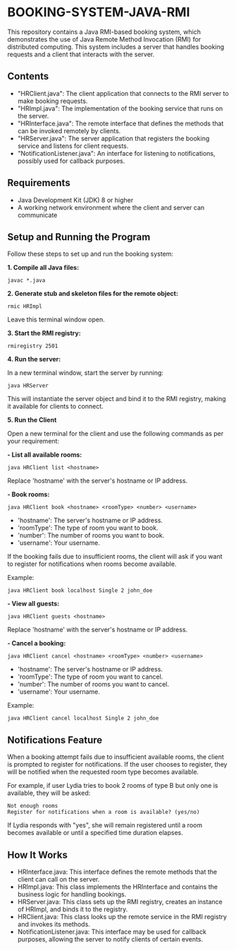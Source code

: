# BOOKING-SYSTEM-JAVA-RMI
This repository contains a Java RMI-based booking system, which demonstrates the use of Java Remote Method Invocation (RMI) for distributed computing. This system includes a server that handles booking requests and a client that interacts with the server.

## Contents
- "HRClient.java": The client application that connects to the RMI server to make booking requests.
- "HRImpl.java": The implementation of the booking service that runs on the server.
- "HRInterface.java": The remote interface that defines the methods that can be invoked remotely by clients.
- "HRServer.java": The server application that registers the booking service and listens for client requests.
- "NotificationListener.java": An interface for listening to notifications, possibly used for callback purposes.

## Requirements
- Java Development Kit (JDK) 8 or higher
- A working network environment where the client and server can communicate

## Setup and Running the Program
Follow these steps to set up and run the booking system:

**1. Compile all Java files:**

```console
javac *.java
```

**2. Generate stub and skeleton files for the remote object:**

```console
rmic HRImpl
```

Leave this terminal window open.

**3. Start the RMI registry:**

```console
rmiregistry 2501
```

**4. Run the server:**

In a new terminal window, start the server by running:

```console
java HRServer
```

This will instantiate the server object and bind it to the RMI registry, making it available for clients to connect.

**5. Run the Client**

Open a new terminal for the client and use the following commands as per your requirement:

**- List all available rooms:**

```console
java HRClient list <hostname>
```

Replace 'hostname' with the server's hostname or IP address.

**- Book rooms:**

```console
java HRClient book <hostname> <roomType> <number> <username>
```

- 'hostname': The server's hostname or IP address.
- 'roomType': The type of room you want to book.
- 'number': The number of rooms you want to book.
- 'username': Your username.

If the booking fails due to insufficient rooms, the client will ask if you want to register for notifications when rooms become available.

Example:

```console
java HRClient book localhost Single 2 john_doe
```

**- View all guests:**

```console
java HRClient guests <hostname>
```

Replace 'hostname' with the server's hostname or IP address.

**- Cancel a booking:**

```console
java HRClient cancel <hostname> <roomType> <number> <username>
```

- 'hostname': The server's hostname or IP address.
- 'roomType': The type of room you want to cancel.
- 'number': The number of rooms you want to cancel.
- 'username': Your username.

Example:

```console
java HRClient cancel localhost Single 2 john_doe
```

## Notifications Feature
When a booking attempt fails due to insufficient available rooms, the client is prompted to register for notifications. If the user chooses to register, they will be notified when the requested room type becomes available.

For example, if user Lydia tries to book 2 rooms of type B but only one is available, they will be asked:

```console
Not enough rooms
Register for notifications when a room is available? (yes/no)
```

If Lydia responds with "yes", she will remain registered until a room becomes available or until a specified time duration elapses.

## How It Works
- HRInterface.java: This interface defines the remote methods that the client can call on the server.
- HRImpl.java: This class implements the HRInterface and contains the business logic for handling bookings.
- HRServer.java: This class sets up the RMI registry, creates an instance of HRImpl, and binds it to the registry.
- HRClient.java: This class looks up the remote service in the RMI registry and invokes its methods.
- NotificationListener.java: This interface may be used for callback purposes, allowing the server to notify clients of certain events.
